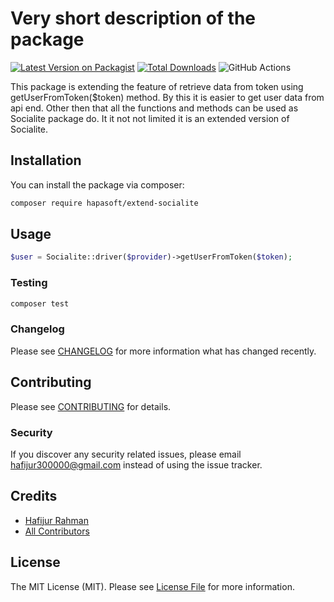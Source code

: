 # Very short description of the package

[![Latest Version on Packagist](https://img.shields.io/packagist/v/hapasoft/extend-socialite.svg?style=flat-square)](https://packagist.org/packages/hapasoft/extend-socialite)
[![Total Downloads](https://img.shields.io/packagist/dt/hapasoft/extend-socialite.svg?style=flat-square)](https://packagist.org/packages/hapasoft/extend-socialite)
![GitHub Actions](https://github.com/hapasoft/extend-socialite/actions/workflows/main.yml/badge.svg)

This package is extending the feature of retrieve data from token using getUserFromToken($token) method. By this it is easier to get user data from api end. Other then that all the functions and methods can be used as Socialite package do. It it not not limited it is an extended version of Socialite.

## Installation

You can install the package via composer:

```bash
composer require hapasoft/extend-socialite
```

## Usage

```php
$user = Socialite::driver($provider)->getUserFromToken($token);
```

### Testing

```bash
composer test
```

### Changelog

Please see [CHANGELOG](CHANGELOG.md) for more information what has changed recently.

## Contributing

Please see [CONTRIBUTING](CONTRIBUTING.md) for details.

### Security

If you discover any security related issues, please email hafijur300000@gmail.com instead of using the issue tracker.

## Credits

- [Hafijur Rahman](https://github.com/hapasoft)
- [All Contributors](../../contributors)

## License

The MIT License (MIT). Please see [License File](LICENSE.md) for more information.
